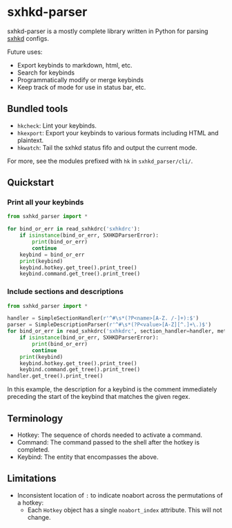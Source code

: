 # sxhkd-parser

sxhkd-parser is a mostly complete library written in Python for parsing
[sxhkd](https://github.com/baskerville/sxhkd) configs.

Future uses:
  - Export keybinds to markdown, html, etc.
  - Search for keybinds
  - Programmatically modify or merge keybinds
  - Keep track of mode for use in status bar, etc.

## Bundled tools

- `hkcheck`: Lint your keybinds.
- `hkexport`: Export your keybinds to various formats including HTML and plaintext.
- `hkwatch`: Tail the sxhkd status fifo and output the current mode.

For more, see the modules prefixed with `hk` in `sxhkd_parser/cli/`.

## Quickstart

### Print all your keybinds

```python
from sxhkd_parser import *

for bind_or_err in read_sxhkdrc('sxhkdrc'):
    if isinstance(bind_or_err, SXHKDParserError):
        print(bind_or_err)
        continue
    keybind = bind_or_err
    print(keybind)
    keybind.hotkey.get_tree().print_tree()
    keybind.command.get_tree().print_tree()
```

### Include sections and descriptions

```python
from sxhkd_parser import *

handler = SimpleSectionHandler(r'^#\s*(?P<name>[A-Z. /-]+):$')
parser = SimpleDescriptionParser(r'^#\s*(?P<value>[A-Z][^.]+\.)$')
for bind_or_err in read_sxhkdrc('sxhkdrc', section_handler=handler, metadata_parser=parser):
    if isinstance(bind_or_err, SXHKDParserError):
        print(bind_or_err)
        continue
    print(keybind)
    keybind.hotkey.get_tree().print_tree()
    keybind.command.get_tree().print_tree()
handler.get_tree().print_tree()
```

In this example, the description for a keybind is the comment immediately
preceding the start of the keybind that matches the given regex.

## Terminology

- Hotkey: The sequence of chords needed to activate a command.
- Command: The command passed to the shell after the hotkey is completed.
- Keybind: The entity that encompasses the above.

## Limitations

- Inconsistent location of `:` to indicate noabort across the permutations of a hotkey:
    - Each `Hotkey` object has a single `noabort_index` attribute.  This will not change.
